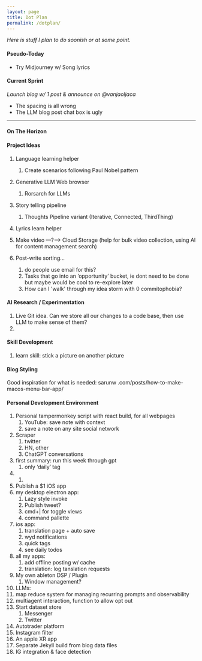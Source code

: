 ```yaml
---
layout: page
title: Dot Plan
permalink: /dotplan/
---
```


*Here is stuff I plan to do soonish or at some point.*



#### Pseudo-Today

- Try Midjourney w/ Song lyrics



#### Current Sprint

*Launch blog w/ 1 post & announce on @vanjaoljaca*

* The spacing is all wrong
* The LLM blog post chat box is ugly





------

#### On The Horizon

#### Project Ideas

1. Language learning helper
   1. Create scenarios following Paul Nobel pattern
2. Generative LLM Web browser
   1. Rorsarch for LLMs
3. Story telling pipeline
   1. Thoughts Pipeline variant (Iterative, Connected, ThirdThing)

4. Lyrics learn helper
5. Make video —?—> Cloud Storage (help for bulk video collection, using AI for content management search)
6. Post-write sorting…
   1. do people use email for this?
   2. Tasks that go into an ‘opportunity’ bucket, ie dont need to be done but maybe would be cool to re-explore later
   3. How can I 'walk' through my idea storm with 0 commitophobia?

#### AI Research / Experimentation

1. Live Git idea. Can we store all our changes to a code base, then use LLM to make sense of them?
1. 

#### Skill Development

1. learn skill: stick a picture on another picture

#### Blog Styling

Good inspiration for what is needed: sarunw .com/posts/how-to-make-macos-menu-bar-app/

#### **Personal Development Environment**

1. Personal tampermonkey script with react build, for all webpages
   1. YouTube: save note with context
   2. save a note on any site social network
2. Scraper
   1. twitter
   2. HN, other
   3. ChatGPT conversations
3. first summary: run this week through gpt
   1. only ‘daily’ tag
4. 1. 
5. Publish a $1 iOS app
6. my desktop electron app:
   1. Lazy style invoke
   2. Publish tweet?
   3. cmd+| for toggle views
   4. command pallette
7. ios app:
   1. translation page + auto save
   2. wyd notifications
   3. quick tags
   4. see daily todos
8. all my apps: 
   1. add offline posting w/ cache
   2. translation: log tanslation requests
9. My own ableton DSP / Plugin
   1. Window management?
10. LLMs:
   1. map reduce system for managing recurring prompts and observability
   2. multiagent interaction, function to allow opt out
11. Start dataset store
    1. Messenger
    2. Twitter
12. Autotrader platform
13. Instagram filter
14. An apple XR app
15. Separate Jekyll build from blog data files
16. IG integration & face detection